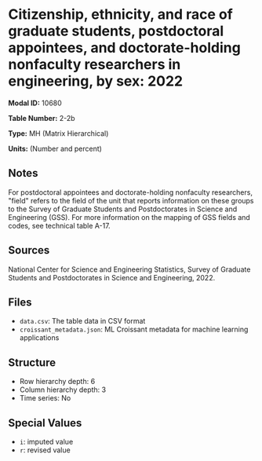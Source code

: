 # Citizenship, ethnicity, and race of graduate students, postdoctoral appointees, and doctorate-holding nonfaculty researchers in engineering, by sex: 2022

**Modal ID:** 10680

**Table Number:** 2-2b

**Type:** MH (Matrix Hierarchical)

**Units:** (Number and percent)

## Notes

For postdoctoral appointees and doctorate-holding nonfaculty researchers, "field" refers to the field of the unit that reports information on these groups to the Survey of Graduate Students and Postdoctorates in Science and Engineering (GSS). For more information on the mapping of GSS fields and codes, see technical table A-17.

## Sources

National Center for Science and Engineering Statistics, Survey of Graduate Students and Postdoctorates in Science and Engineering, 2022.

## Files

- `data.csv`: The table data in CSV format
- `croissant_metadata.json`: ML Croissant metadata for machine learning applications

## Structure

- Row hierarchy depth: 6
- Column hierarchy depth: 3
- Time series: No

## Special Values

- `i`: imputed value
- `r`: revised value
